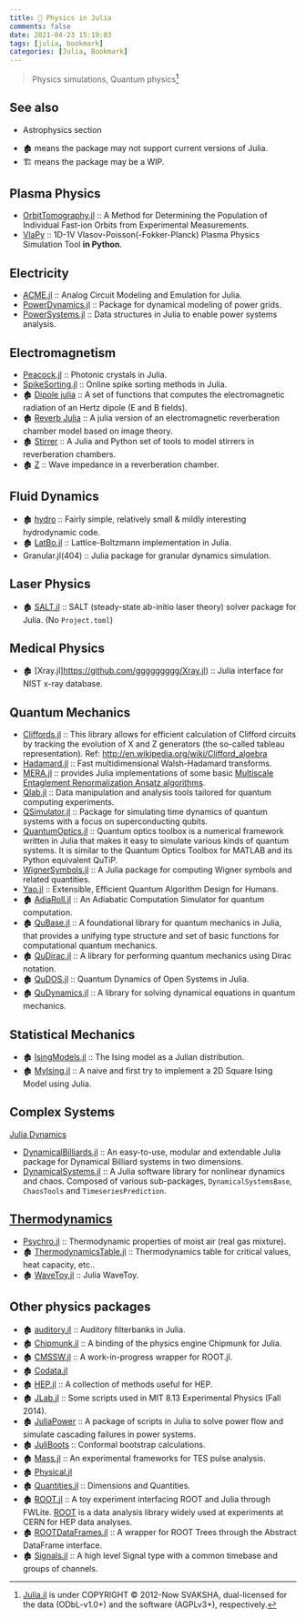 ```yaml
---
title: 🔖 Physics in Julia
comments: false
date: 2021-04-23 15:19:03
tags: [julia, bookmark]
categories: [Julia, Bookmark]
---
```


> Physics simulations, Quantum physics[^1]

[^1]: [Julia.jl](https://github.com/svaksha/Julia.jl) is under COPYRIGHT © 2012-Now SVAKSHA, dual-licensed for the data (ODbL-v1.0+) and the software (AGPLv3+), respectively.

## See also

- Astrophysics section

<!--more-->

- 🏚️ means the package may not support current versions of Julia.
- 🏗️ means the package may be a WIP.

## Plasma Physics

+ [OrbitTomography.jl](https://github.com/lstagner/OrbitTomography.jl) :: A Method for Determining the Population of Individual Fast-ion Orbits from Experimental Measurements.
+ [VlaPy](https://github.com/joglekara/VlaPy) :: 1D-1V Vlasov-Poisson(-Fokker-Planck) Plasma Physics Simulation Tool **in Python**.

## Electricity

+ [ACME.jl](https://github.com/HSU-ANT/ACME.jl) :: Analog Circuit Modeling and Emulation for Julia.
+ [PowerDynamics.jl](https://github.com/JuliaEnergy/PowerDynamics.jl) :: Package for dynamical modeling of power grids.
+ [PowerSystems.jl](https://github.com/NREL-SIIP/PowerSystems.jl) :: Data structures in Julia to enable power systems analysis.

## Electromagnetism

+ [Peacock.jl](https://github.com/sp94/Peacock.jl) :: Photonic crystals in Julia.
+ [SpikeSorting.jl](https://github.com/paulmthompson/SpikeSorting.jl) :: Online spike sorting methods in Julia.
+ 🏚️ [Dipole julia](https://github.com/manuamador/Dipole_julia) :: A set of functions that computes the electromagnetic radiation of an Hertz dipole (E and B fields).
+ 🏚️ [Reverb Julia](https://github.com/manuamador/Reverb_Julia) :: A julia version of an electromagnetic reverberation chamber model based on image theory.
+ 🏚️ [Stirrer](https://github.com/manuamador/Stirrer) :: A Julia and Python set of tools to model stirrers in reverberation chambers.
+ 🏚️ [Z](https://github.com/manuamador/Z) :: Wave impedance in a reverberation chamber.


## Fluid Dynamics

+ 🏚️ [hydro](https://github.com/natj/hydro) :: Fairly simple, relatively small & mildly interesting hydrodynamic code.
+ 🏚️ [LatBo.jl](https://github.com/UCL/LatBo.jl) :: Lattice-Boltzmann implementation in Julia.
+ Granular.jl(404) :: Julia package for granular dynamics simulation.

## Laser Physics

+ 🏚️ [SALT.jl](https://github.com/xdavidliu/SALT.jl) :: SALT (steady-state ab-initio laser theory) solver package for Julia. (No `Project.toml`)

## Medical Physics

+ 🏚️ [Xray.jl]https://github.com/ggggggggg/Xray.jl) :: Julia interface for NIST x-ray database.

## Quantum Mechanics

+ [Cliffords.jl](https://github.com/BBN-Q/Cliffords.jl) :: This library allows for efficient calculation of Clifford circuits by tracking the evolution of X and Z generators (the so-called tableau representation). Ref: http://en.wikipedia.org/wiki/Clifford_algebra
+ [Hadamard.jl](https://github.com/stevengj/Hadamard.jl) :: Fast multidimensional Walsh-Hadamard transforms.
+ [MERA.jl](https://github.com/mhauru/MERA.jl) :: provides Julia implementations of some basic [Multiscale Entaglement Renormalization Ansatz algorithms](https://arxiv.org/abs/quant-ph/0610099).
+ [Qlab.jl](https://github.com/blakejohnson/Qlab.jl) :: Data manipulation and analysis tools tailored for quantum computing experiments.
+ [QSimulator.jl](https://github.com/BBN-Q/QSimulator.jl) :: Package for simulating time dynamics of quantum systems with a focus on superconducting qubits.
+ [QuantumOptics.jl](https://github.com/bastikr/QuantumOptics.jl) :: Quantum optics toolbox is a numerical framework written in Julia that makes it easy to simulate various kinds of quantum systems. It is similar to the Quantum Optics Toolbox for MATLAB and its Python equivalent QuTiP.
+ [WignerSymbols.jl](https://github.com/Jutho/WignerSymbols.jl) :: A Julia package for computing Wigner symbols and related quantities.
+ [Yao.jl](https://github.com/QuantumBFS/Yao.jl) :: Extensible, Efficient Quantum Algorithm Design for Humans.
+ 🏚️ [AdiaRoll.jl](https://github.com/Roger-luo/AdiaRoll.jl) :: An Adiabatic Computation Simulator for quantum computation.
+ 🏚️ [QuBase.jl](https://github.com/JuliaQuantum/QuBase.jl) :: A foundational library for quantum mechanics in Julia, that provides a unifying type structure and set of basic functions for computational quantum mechanics.
+ 🏚️ [QuDirac.jl](https://github.com/JuliaQuantum/QuDirac.jl) :: A library for performing quantum mechanics using Dirac notation.
+ 🏚️ [QuDOS.jl](https://github.com/acroy/QuDOS.jl) :: Quantum Dynamics of Open Systems in Julia.
+ 🏚️ [QuDynamics.jl](https://github.com/JuliaQuantum/QuDynamics.jl) :: A library for solving dynamical equations in quantum mechanics.

## Statistical Mechanics

+ 🏚️ [IsingModels.jl](https://github.com/johnmyleswhite/IsingModels.jl) :: The Ising model as a Julian distribution.
+ 🏚️ [MyIsing.jl](https://github.com/kaslusimoes/MyIsing.jl) :: A naive and first try to implement a 2D Square Ising Model using Julia.


## Complex Systems

[Julia Dynamics](https://github.com/JuliaDynamics)

+ [DynamicalBilliards.jl](https://github.com/JuliaDynamics/DynamicalBilliards.jl) :: An easy-to-use, modular and extendable Julia package for Dynamical Billiard systems in two dimensions.
+ [DynamicalSystems.jl](https://github.com/JuliaDynamics/DynamicalSystems.jl) :: A Julia software library for nonlinear dynamics and chaos. Composed of various sub-packages, `DynamicalSystemsBase`,  `ChaosTools` and `TimeseriesPrediction`.

## [Thermodynamics](http://en.wikipedia.org/wiki/Category:Thermodynamics)

+ [Psychro.jl](https://github.com/pjabardo/Psychro.jl) :: Thermodynamic properties of moist air (real gas mixture).
+ 🏚️ [ThermodynamicsTable.jl](https://github.com/DANA-Laboratory/ThermodynamicsTable.jl) :: Thermodynamics table for critical values, heat capacity, etc..
+ 🏚️ [WaveToy.jl](https://github.com/eschnett/WaveToy.jl) :: Julia WaveToy.

## Other physics packages

+ 🏚️ [auditory.jl](https://github.com/jfsantos/auditory.jl) :: Auditory filterbanks in Julia.
+ 🏚️ [Chipmunk.jl](https://github.com/zyedidia/Chipmunk.jl) :: A binding of the physics engine Chipmunk for Julia.
+ 🏚️ [CMSSW.jl](https://github.com/jpata/CMSSW.jl) :: A work-in-progress wrapper for ROOT.jl.
+ 🏚️ [Codata.jl](https://github.com/kofron/Codata.jl)
+ 🏚️ [HEP.jl](https://github.com/jpata/HEP.jl) :: A collection of methods useful for HEP.
+ 🏚️ [JLab.jl](https://github.com/amyascwk/JLab.jl) :: Some scripts used in MIT 8.13 Experimental Physics (Fall 2014).
+ 🏚️ [JuliaPower](https://github.com/prezaei85/JuliaPower) :: A package of scripts in Julia to solve power flow and simulate cascading failures in power systems.
+ 🏚️ [JuliBoots](https://github.com/mfpaulos/JuliBoots) :: Conformal bootstrap calculations.
+ 🏚️ [Mass.jl](https://github.com/ggggggggg/Mass.jl) :: An experimental frameworks for TES pulse analysis.
+ 🏚️ [Physical.jl](https://github.com/ggggggggg/Physical.jl)
+ 🏚️ [Quantities.jl](https://github.com/ElOceanografo/Quantities.jl) :: Dimensions and Quantities.
+ 🏚️ [ROOT.jl](https://github.com/jpata/ROOT.jl) :: A toy experiment interfacing ROOT and Julia through FWLite. [ROOT](http://root.cern.ch) is a data analysis library widely used at experiments at CERN for HEP data analyses.
+ 🏚️ [ROOTDataFrames.jl](https://github.com/jpata/ROOTDataFrames.jl) :: A wrapper for ROOT Trees through the Abstract DataFrame interface.
+ 🏚️ [Signals.jl](https://github.com/mbauman/Signals.jl) :: A high level Signal type with a common timebase and groups of channels.
